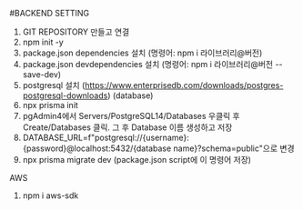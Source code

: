 #BACKEND SETTING

1. GIT REPOSITORY 만들고 연결
2. npm init -y
3. package.json dependencies 설치 (명령어: npm i 라이브러리@버전)
4. package.json devdependencies 설치 (명령어: npm i 라이브러리@버전 --save-dev)
5. postgresql 설치 (https://www.enterprisedb.com/downloads/postgres-postgresql-downloads) (database)
6. npx prisma init
7. pgAdmin4에서 Servers/PostgreSQL14/Databases 우클릭 후 Create/Databases 클릭. 그 후 Database 이름 생성하고 저장
8. DATABASE_URL=f"postgresql://{username}:{password}@localhost:5432/{database name}?schema=public"으로 변경
9. npx prisma migrate dev (package.json script에 이 명령어 저장)

AWS
1. npm i aws-sdk
